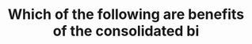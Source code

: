 ---
layout: answer
title: "Which of the following are benefits of the consolidated bi"
blurb: "There is no cost to use consolidated billing . It is available to all AWS customers at no extra charge. All of the other features stated are compelling"
quid: 65
---